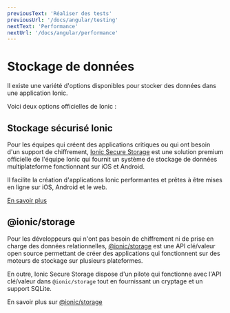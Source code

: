 ```yaml
---
previousText: 'Réaliser des tests'
previousUrl: '/docs/angular/testing'
nextText: 'Performance'
nextUrl: '/docs/angular/performance'
---
```


# Stockage de données

Il existe une variété d'options disponibles pour stocker des données dans une application Ionic.

Voici deux options officielles de Ionic :

## Stockage sécurisé Ionic

Pour les équipes qui créent des applications critiques ou qui ont besoin d'un support de chiffrement, [Ionic Secure Storage](https://ionic.io/docs/secure-storage) est une solution premium officielle de l'équipe Ionic qui fournit un système de stockage de données multiplateforme fonctionnant sur iOS et Android.

Il facilite la création d'applications Ionic performantes et prêtes à être mises en ligne sur iOS, Android et le web.

[En savoir plus](https://ionic.io/products/secure-storage)

## @ionic/storage

Pour les développeurs qui n'ont pas besoin de chiffrement ni de prise en charge des données relationnelles, [@ionic/storage](https://github.com/ionic-team/ionic-storage) est une API clé/valeur open source permettant de créer des applications qui fonctionnent sur des moteurs de stockage sur plusieurs plateformes.

En outre, Ionic Secure Storage dispose d'un pilote qui fonctionne avec l'API clé/valeur dans `@ionic/storage` tout en fournissant un cryptage et un support SQLite.

En savoir plus sur [@ionic/storage](https://github.com/ionic-team/ionic-storage)
